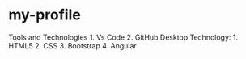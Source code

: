 # my-profile

Tools and Technologies
     1. Vs Code
     2. GitHub Desktop
Technology:
     1. HTML5
     2. CSS
     3. Bootstrap
     4. Angular